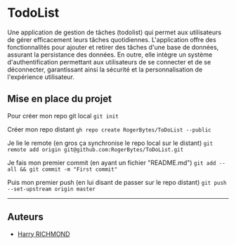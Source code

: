 # TodoList

Une application de gestion de tâches (todolist) qui permet aux utilisateurs de gérer efficacement leurs tâches quotidiennes. L'application offre des fonctionnalités pour ajouter et retirer des tâches d'une base de données, assurant la persistance des données. En outre, elle intègre un système d'authentification permettant aux utilisateurs de se connecter et de se déconnecter, garantissant ainsi la sécurité et la personnalisation de l'expérience utilisateur.

## Mise en place du projet

Pour créer mon repo git local
`git init`

Créer mon repo distant
`gh repo create RogerBytes/ToDoList --public`

Je lie le remote (en gros ça synchronise le repo local sur le distant)
`git remote add origin git@github.com:RogerBytes/ToDoList.git`

Je fais mon premier commit (en ayant un fichier "README.md")
`git add --all && git commit -m "First commit"`

Puis mon premier push (en lui disant de passer sur le repo distant)
`git push --set-upstream origin master`

---

## Auteurs

- [Harry RICHMOND](https://github.com/RogerBytes)
